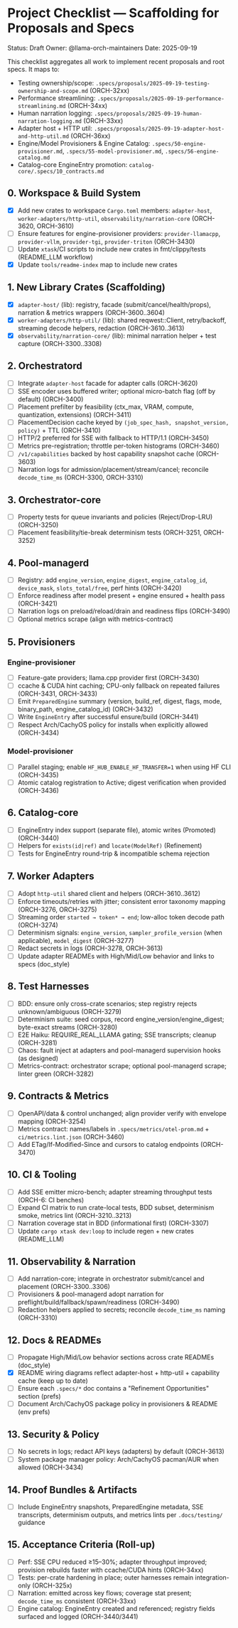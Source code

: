 # Project Checklist — Scaffolding for Proposals and Specs

Status: Draft
Owner: @llama-orch-maintainers
Date: 2025-09-19

This checklist aggregates all work to implement recent proposals and root specs. It maps to:
- Testing ownership/scope: `.specs/proposals/2025-09-19-testing-ownership-and-scope.md` (ORCH-32xx)
- Performance streamlining: `.specs/proposals/2025-09-19-performance-streamlining.md` (ORCH-34xx)
- Human narration logging: `.specs/proposals/2025-09-19-human-narration-logging.md` (ORCH-33xx)
- Adapter host + HTTP util: `.specs/proposals/2025-09-19-adapter-host-and-http-util.md` (ORCH-36xx)
- Engine/Model Provisioners & Engine Catalog: `.specs/50-engine-provisioner.md`, `.specs/55-model-provisioner.md`, `.specs/56-engine-catalog.md`
- Catalog-core EngineEntry promotion: `catalog-core/.specs/10_contracts.md`

## 0. Workspace & Build System
- [x] Add new crates to workspace `Cargo.toml` members: `adapter-host`, `worker-adapters/http-util`, `observability/narration-core` (ORCH-3620, ORCH-3610)
- [ ] Ensure features for engine-provisioner providers: `provider-llamacpp`, `provider-vllm`, `provider-tgi`, `provider-triton` (ORCH-3430)
- [ ] Update `xtask`/CI scripts to include new crates in fmt/clippy/tests (README_LLM workflow)
- [x] Update `tools/readme-index` map to include new crates

## 1. New Library Crates (Scaffolding)
- [x] `adapter-host/` (lib): registry, facade (submit/cancel/health/props), narration & metrics wrappers (ORCH-3600..3604)
- [x] `worker-adapters/http-util/` (lib): shared reqwest::Client, retry/backoff, streaming decode helpers, redaction (ORCH-3610..3613)
- [x] `observability/narration-core/` (lib): minimal narration helper + test capture (ORCH-3300..3308)

## 2. Orchestratord
- [ ] Integrate `adapter-host` facade for adapter calls (ORCH-3620)
- [ ] SSE encoder uses buffered writer; optional micro-batch flag (off by default) (ORCH-3400)
- [ ] Placement prefilter by feasibility (ctx_max, VRAM, compute, quantization, extensions) (ORCH-3411)
- [ ] PlacementDecision cache keyed by `(job_spec_hash, snapshot_version, policy)` + TTL (ORCH-3410)
- [ ] HTTP/2 preferred for SSE with fallback to HTTP/1.1 (ORCH-3450)
- [ ] Metrics pre-registration; throttle per-token histograms (ORCH-3460)
- [ ] `/v1/capabilities` backed by host capability snapshot cache (ORCH-3603)
- [ ] Narration logs for admission/placement/stream/cancel; reconcile `decode_time_ms` (ORCH-3300, ORCH-3310)

## 3. Orchestrator-core
- [ ] Property tests for queue invariants and policies (Reject/Drop-LRU) (ORCH-3250)
- [ ] Placement feasibility/tie-break determinism tests (ORCH-3251, ORCH-3252)

## 4. Pool-managerd
- [ ] Registry: add `engine_version`, `engine_digest`, `engine_catalog_id`, `device_mask`, `slots_total/free`, perf hints (ORCH-3420)
- [ ] Enforce readiness after model present + engine ensured + health pass (ORCH-3421)
- [ ] Narration logs on preload/reload/drain and readiness flips (ORCH-3490)
- [ ] Optional metrics scrape (align with metrics-contract)

## 5. Provisioners
### Engine-provisioner
- [ ] Feature-gate providers; llama.cpp provider first (ORCH-3430)
- [ ] ccache & CUDA hint caching; CPU-only fallback on repeated failures (ORCH-3431, ORCH-3433)
- [ ] Emit `PreparedEngine` summary (version, build_ref, digest, flags, mode, binary_path, engine_catalog_id) (ORCH-3432)
- [ ] Write `EngineEntry` after successful ensure/build (ORCH-3441)
- [ ] Respect Arch/CachyOS policy for installs when explicitly allowed (ORCH-3434)

### Model-provisioner
- [ ] Parallel staging; enable `HF_HUB_ENABLE_HF_TRANSFER=1` when using HF CLI (ORCH-3435)
- [ ] Atomic catalog registration to Active; digest verification when provided (ORCH-3436)

## 6. Catalog-core
- [ ] EngineEntry index support (separate file), atomic writes (Promoted) (ORCH-3440)
- [ ] Helpers for `exists(id|ref)` and `locate(ModelRef)` (Refinement)
- [ ] Tests for EngineEntry round-trip & incompatible schema rejection

## 7. Worker Adapters
- [ ] Adopt `http-util` shared client and helpers (ORCH-3610..3612)
- [ ] Enforce timeouts/retries with jitter; consistent error taxonomy mapping (ORCH-3276, ORCH-3275)
- [ ] Streaming order `started → token* → end`; low-alloc token decode path (ORCH-3274)
- [ ] Determinism signals: `engine_version`, `sampler_profile_version` (when applicable), `model_digest` (ORCH-3277)
- [ ] Redact secrets in logs (ORCH-3278, ORCH-3613)
- [ ] Update adapter READMEs with High/Mid/Low behavior and links to specs (doc_style)

## 8. Test Harnesses
- [ ] BDD: ensure only cross-crate scenarios; step registry rejects unknown/ambiguous (ORCH-3279)
- [ ] Determinism suite: seed corpus, record engine_version/engine_digest; byte-exact streams (ORCH-3280)
- [ ] E2E Haiku: REQUIRE_REAL_LLAMA gating; SSE transcripts; cleanup (ORCH-3281)
- [ ] Chaos: fault inject at adapters and pool-managerd supervision hooks (as designed)
- [ ] Metrics-contract: orchestrator scrape; optional pool-managerd scrape; linter green (ORCH-3282)

## 9. Contracts & Metrics
- [ ] OpenAPI/data & control unchanged; align provider verify with envelope mapping (ORCH-3254)
- [ ] Metrics contract: names/labels in `.specs/metrics/otel-prom.md` + `ci/metrics.lint.json` (ORCH-3460)
- [ ] Add ETag/If-Modified-Since and cursors to catalog endpoints (ORCH-3470)

## 10. CI & Tooling
- [ ] Add SSE emitter micro-bench; adapter streaming throughput tests (ORCH-6: CI benches)
- [ ] Expand CI matrix to run crate-local tests, BDD subset, determinism smoke, metrics lint (ORCH-3210..3213)
- [ ] Narration coverage stat in BDD (informational first) (ORCH-3307)
- [ ] Update `cargo xtask dev:loop` to include regen + new crates (README_LLM)

## 11. Observability & Narration
- [ ] Add narration-core; integrate in orchestrator submit/cancel and placement (ORCH-3300..3306)
- [ ] Provisioners & pool-managerd adopt narration for preflight/build/fallback/spawn/readiness (ORCH-3490)
- [ ] Redaction helpers applied to secrets; reconcile `decode_time_ms` naming (ORCH-3310)

## 12. Docs & READMEs
- [ ] Propagate High/Mid/Low behavior sections across crate READMEs (doc_style)
- [x] README wiring diagrams reflect adapter-host + http-util + capability cache (keep up to date)
- [ ] Ensure each `.specs/*` doc contains a "Refinement Opportunities" section (prefs)
- [ ] Document Arch/CachyOS package policy in provisioners & README (env prefs)

## 13. Security & Policy
- [ ] No secrets in logs; redact API keys (adapters) by default (ORCH-3613)
- [ ] System package manager policy: Arch/CachyOS pacman/AUR when allowed (ORCH-3434)

## 14. Proof Bundles & Artifacts
- [ ] Include EngineEntry snapshots, PreparedEngine metadata, SSE transcripts, determinism outputs, and metrics lints per `.docs/testing/` guidance

## 15. Acceptance Criteria (Roll-up)
- [ ] Perf: SSE CPU reduced ≥15–30%; adapter throughput improved; provision rebuilds faster with ccache/CUDA hints (ORCH-34xx)
- [ ] Tests: per-crate hardening in place; outer harnesses remain integration-only (ORCH-325x)
- [ ] Narration: emitted across key flows; coverage stat present; `decode_time_ms` consistent (ORCH-33xx)
- [ ] Engine catalog: EngineEntry created and referenced; registry fields surfaced and logged (ORCH-3440/3441)
